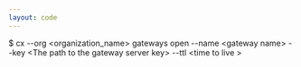 ```yaml
---
layout: code
---
```


$ cx --org &lt;organization_name&gt; gateways open --name &lt;gateway name&gt; --key &lt;The path to the gateway server key&gt; --ttl &lt;time to live &gt;
